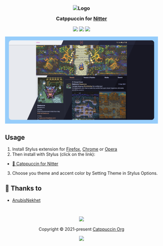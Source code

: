<h3 align="center">
	<img src="https://raw.githubusercontent.com/catppuccin/catppuccin/main/assets/logos/exports/1544x1544_circle.png" width="100" alt="Logo"/><br/>
	<img src="https://raw.githubusercontent.com/catppuccin/catppuccin/main/assets/misc/transparent.png" height="30" width="0px"/>
	Catppuccin for <a href="https://github.com/catppuccin/nitter">Nitter</a>
	<img src="https://raw.githubusercontent.com/catppuccin/catppuccin/main/assets/misc/transparent.png" height="30" width="0px"/>
</h3>

<p align="center">
	<a href="https://github.com/catppuccin/nitter/stargazers"><img src="https://img.shields.io/github/stars/catppuccin/nitter?colorA=363a4f&colorB=b7bdf8&style=for-the-badge"></a>
	<a href="https://github.com/catppuccin/nitter/issues"><img src="https://img.shields.io/github/issues/catppuccin/nitter?colorA=363a4f&colorB=f5a97f&style=for-the-badge"></a>
	<a href="https://github.com/catppuccin/nitter/contributors"><img src="https://img.shields.io/github/contributors/catppuccin/nitter?colorA=363a4f&colorB=a6da95&style=for-the-badge"></a>
</p>

<p align="center">
	<img src="assets/nitterpreview.png"/>
</p>

## Usage

1. Install Stylus extension for [Firefox](https://addons.mozilla.org/en-US/firefox/addon/styl-us/), [Chrome](https://chrome.google.com/webstore/detail/stylus/clngdbkpkpeebahjckkjfobafhncgmne) or [Opera](https://addons.opera.com/en-gb/extensions/details/stylus/)
2. Then install with Stylus (click on the link):
  - [🦚 Catppuccin for  Nitter](https://github.com/catppuccin/nitter/raw/main/src/NitterCatppuccin.user.css)
3. Choose you theme and accent color by Setting Theme in Stylus Options.

## 💝 Thanks to

- [AnubisNekhet](https://github.com/AnubisNekhet)

&nbsp;

<p align="center">
	<img src="https://raw.githubusercontent.com/catppuccin/catppuccin/main/assets/footers/gray0_ctp_on_line.svg?sanitize=true" />
</p>

<p align="center">
	Copyright &copy; 2021-present <a href="https://github.com/catppuccin" target="_blank">Catppuccin Org</a>
</p>

<p align="center">
	<a href="https://github.com/catppuccin/catppuccin/blob/main/LICENSE"><img src="https://img.shields.io/static/v1.svg?style=for-the-badge&label=License&message=MIT&logoColor=d9e0ee&colorA=363a4f&colorB=b7bdf8"/></a>
</p>
